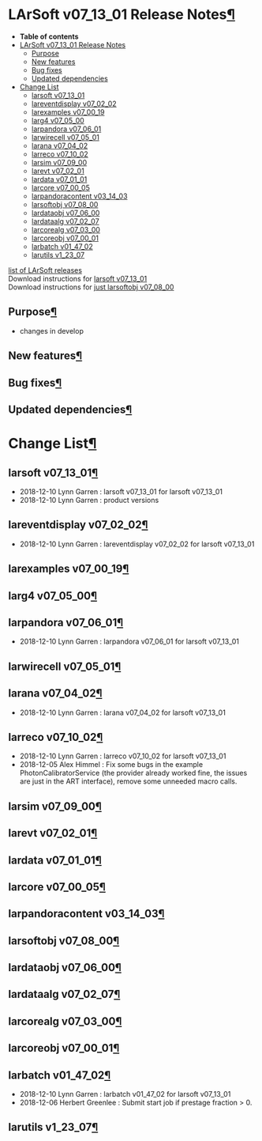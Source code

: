 LArSoft v07\_13\_01 Release Notes[¶](#LArSoft-v07_13_01-Release-Notes)
======================================================================

-   **Table of contents**
-   [LArSoft v07\_13\_01 Release Notes](#LArSoft-v07_13_01-Release-Notes)
    -   [Purpose](#Purpose)
    -   [New features](#New-features)
    -   [Bug fixes](#Bug-fixes)
    -   [Updated dependencies](#Updated-dependencies)
-   [Change List](#Change-List)
    -   [larsoft v07\_13\_01](#larsoft-v07_13_01)
    -   [lareventdisplay v07\_02\_02](#lareventdisplay-v07_02_02)
    -   [larexamples v07\_00\_19](#larexamples-v07_00_19)
    -   [larg4 v07\_05\_00](#larg4-v07_05_00)
    -   [larpandora v07\_06\_01](#larpandora-v07_06_01)
    -   [larwirecell v07\_05\_01](#larwirecell-v07_05_01)
    -   [larana v07\_04\_02](#larana-v07_04_02)
    -   [larreco v07\_10\_02](#larreco-v07_10_02)
    -   [larsim v07\_09\_00](#larsim-v07_09_00)
    -   [larevt v07\_02\_01](#larevt-v07_02_01)
    -   [lardata v07\_01\_01](#lardata-v07_01_01)
    -   [larcore v07\_00\_05](#larcore-v07_00_05)
    -   [larpandoracontent v03\_14\_03](#larpandoracontent-v03_14_03)
    -   [larsoftobj v07\_08\_00](#larsoftobj-v07_08_00)
    -   [lardataobj v07\_06\_00](#lardataobj-v07_06_00)
    -   [lardataalg v07\_02\_07](#lardataalg-v07_02_07)
    -   [larcorealg v07\_03\_00](#larcorealg-v07_03_00)
    -   [larcoreobj v07\_00\_01](#larcoreobj-v07_00_01)
    -   [larbatch v01\_47\_02](#larbatch-v01_47_02)
    -   [larutils v1\_23\_07](#larutils-v1_23_07)

[list of LArSoft releases](LArSoft_release_list)\
Download instructions for [larsoft v07\_13\_01](http://scisoft.fnal.gov/scisoft/bundles/larsoft/v07_13_01/larsoft-v07_13_01.html)\
Download instructions for [just larsoftobj v07\_08\_00](http://scisoft.fnal.gov/scisoft/bundles/larsoftobj/v07_08_00/larsoftobj-v07_08_00.html)


Purpose[¶](#Purpose)
--------------------

-   changes in develop


New features[¶](#New-features)
------------------------------


Bug fixes[¶](#Bug-fixes)
------------------------


Updated dependencies[¶](#Updated-dependencies)
----------------------------------------------


Change List[¶](#Change-List)
============================


larsoft v07\_13\_01[¶](#larsoft-v07_13_01)
------------------------------------------

-   2018-12-10 Lynn Garren : larsoft v07\_13\_01 for larsoft v07\_13\_01
-   2018-12-10 Lynn Garren : product versions


lareventdisplay v07\_02\_02[¶](#lareventdisplay-v07_02_02)
----------------------------------------------------------

-   2018-12-10 Lynn Garren : lareventdisplay v07\_02\_02 for larsoft v07\_13\_01


larexamples v07\_00\_19[¶](#larexamples-v07_00_19)
--------------------------------------------------


larg4 v07\_05\_00[¶](#larg4-v07_05_00)
--------------------------------------


larpandora v07\_06\_01[¶](#larpandora-v07_06_01)
------------------------------------------------

-   2018-12-10 Lynn Garren : larpandora v07\_06\_01 for larsoft v07\_13\_01


larwirecell v07\_05\_01[¶](#larwirecell-v07_05_01)
--------------------------------------------------


larana v07\_04\_02[¶](#larana-v07_04_02)
----------------------------------------

-   2018-12-10 Lynn Garren : larana v07\_04\_02 for larsoft v07\_13\_01


larreco v07\_10\_02[¶](#larreco-v07_10_02)
------------------------------------------

-   2018-12-10 Lynn Garren : larreco v07\_10\_02 for larsoft v07\_13\_01
-   2018-12-05 Alex Himmel : Fix some bugs in the example PhotonCalibratorService (the provider already worked fine, the issues are just in the ART interface), remove some unneeded macro calls.


larsim v07\_09\_00[¶](#larsim-v07_09_00)
----------------------------------------


larevt v07\_02\_01[¶](#larevt-v07_02_01)
----------------------------------------


lardata v07\_01\_01[¶](#lardata-v07_01_01)
------------------------------------------


larcore v07\_00\_05[¶](#larcore-v07_00_05)
------------------------------------------


larpandoracontent v03\_14\_03[¶](#larpandoracontent-v03_14_03)
--------------------------------------------------------------


larsoftobj v07\_08\_00[¶](#larsoftobj-v07_08_00)
------------------------------------------------


lardataobj v07\_06\_00[¶](#lardataobj-v07_06_00)
------------------------------------------------


lardataalg v07\_02\_07[¶](#lardataalg-v07_02_07)
------------------------------------------------


larcorealg v07\_03\_00[¶](#larcorealg-v07_03_00)
------------------------------------------------


larcoreobj v07\_00\_01[¶](#larcoreobj-v07_00_01)
------------------------------------------------


larbatch v01\_47\_02[¶](#larbatch-v01_47_02)
--------------------------------------------

-   2018-12-10 Lynn Garren : larbatch v01\_47\_02 for larsoft v07\_13\_01
-   2018-12-06 Herbert Greenlee : Submit start job if prestage fraction \> 0.


larutils v1\_23\_07[¶](#larutils-v1_23_07)
------------------------------------------
